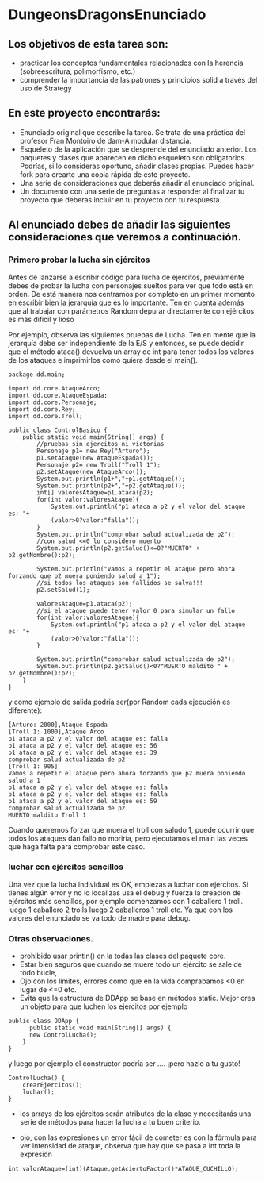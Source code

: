 # DungeonsDragonsEnunciado

## Los objetivos de esta tarea son:
- practicar los conceptos fundamentales relacionados con la herencia (sobreescritura, polimorfismo, etc.)
- comprender la importancia de las patrones y principios solid a través del uso de Strategy

## En este proyecto encontrarás:
- Enunciado original que describe la tarea.  Se trata de una práctica del profesor Fran Montoiro  de dam-A  modular distancia. 
- Esqueleto de la aplicación que se desprende del enunciado anterior. Los paquetes y clases que aparecen en dicho esqueleto son obligatorios. Podrías, si lo consideras oportuno, añadir clases propias. Puedes hacer fork para crearte una copia rápida de este proyecto.
- Una serie de consideraciones que deberás añadir al enunciado original.
- Un documento con una serie de preguntas a responder al finalizar tu proyecto que deberas incluir en tu proyecto con tu respuesta.

## Al enunciado debes de añadir las siguientes consideraciones que veremos a continuación. 

### Primero probar la lucha sin ejércitos
Antes de lanzarse  a escribir código para lucha de ejércitos, previamente debes de  probar la lucha con personajes sueltos para ver que todo está en orden. De está manera nos centramos por completo en un primer momento en escribir bien la jerarquía que es lo importante. Ten en cuenta además que al trabajar con parámetros Random depurar directamente con ejércitos es más difícil y lioso

Por ejemplo, observa las siguientes pruebas de Lucha. Ten en mente que la jerarquía debe ser independiente de la E/S y entonces,  se puede decidir que el método ataca() devuelva un array de int para tener todos los valores de los ataques e imprimirlos como quiera desde el main().

``` 
package dd.main;

import dd.core.AtaqueArco;
import dd.core.AtaqueEspada;
import dd.core.Personaje;
import dd.core.Rey;
import dd.core.Troll;

public class ControlBasico {
    public static void main(String[] args) {
        //pruebas sin ejercitos ni victorias
        Personaje p1= new Rey("Arturo");
        p1.setAtaque(new AtaqueEspada());
        Personaje p2= new Troll("Troll 1");
        p2.setAtaque(new AtaqueArco());
        System.out.println(p1+","+p1.getAtaque());
        System.out.println(p2+","+p2.getAtaque());
        int[] valoresAtaque=p1.ataca(p2);
        for(int valor:valoresAtaque){
            System.out.println("p1 ataca a p2 y el valor del ataque es: "+
            (valor>0?valor:"falla"));
        }
        System.out.println("comprobar salud actualizada de p2");
        //con salud <=0 lo considero muerto
        System.out.println(p2.getSalud()<=0?"MUERTO" + p2.getNombre():p2);
       
        System.out.println("Vamos a repetir el ataque pero ahora forzando que p2 muera poniendo salud a 1");
        //si todos los ataques son fallidos se salva!!!
        p2.setSalud(1);

        valoresAtaque=p1.ataca(p2);
        //si el ataque puede tener valor 0 para simular un fallo
        for(int valor:valoresAtaque){
            System.out.println("p1 ataca a p2 y el valor del ataque es: "+
            (valor>0?valor:"falla"));
        }

        System.out.println("comprobar salud actualizada de p2");
        System.out.println(p2.getSalud()<0?"MUERTO maldito " + p2.getNombre():p2);
    }
}
```
 
y como ejemplo de salida podría ser(por Random cada ejecución es diferente):

``` 
[Arturo: 2000],Ataque Espada
[Troll 1: 1000],Ataque Arco
p1 ataca a p2 y el valor del ataque es: falla
p1 ataca a p2 y el valor del ataque es: 56
p1 ataca a p2 y el valor del ataque es: 39
comprobar salud actualizada de p2
[Troll 1: 905]
Vamos a repetir el ataque pero ahora forzando que p2 muera poniendo salud a 1
p1 ataca a p2 y el valor del ataque es: falla
p1 ataca a p2 y el valor del ataque es: falla
p1 ataca a p2 y el valor del ataque es: 59
comprobar salud actualizada de p2
MUERTO maldito Troll 1
``` 
Cuando queremos forzar que muera el troll con  saludo 1, puede ocurrir que  todos los ataques dan fallo no moriría,  pero ejecutamos  el main las veces que haga falta para comprobar este caso.

### luchar con  ejércitos sencillos
Una vez que la lucha individual es OK, empiezas a luchar con ejercitos. Si tienes algún error y no lo localizas usa el debug y fuerza la creación de ejércitos más sencillos, por ejemplo comenzamos con  1 caballero 1 troll. luego 1 caballero 2 trolls luego 2 caballeros 1 troll etc. Ya que con los valores del enunciado se va todo de madre para debug.

### Otras observaciones. 
- prohibido usar  println()  en la todas las clases del paquete core.
- Estar bien seguros que cuando se muere todo un ejército se sale de todo bucle, 
- Ojo con los límites,  errores como  que en la vida comprabamos  <0  en lugar de <=0 etc.
- Evita que la estructura de DDApp se base en métodos static. Mejor crea un objeto para que luchen los ejercitos por ejemplo

``` 
public class DDApp {
      public static void main(String[] args) {
      new ControlLucha();
    }
}
``` 
y luego  por ejemplo el constructor podría ser …. ¡pero hazlo a tu gusto!

``` 
ControlLucha() {
    crearEjercitos();
    luchar();
}
``` 

- los arrays de los ejércitos serán atributos de la clase y necesitarás una serie de métodos para hacer la lucha a tu buen criterio. 


- ojo, con las expresiones un  error fácil de cometer es  con la fórmula para ver intensidad de ataque, observa que hay que  se pasa  a int toda la expresión

``` 
int valorAtaque=(int)(Ataque.getAciertoFactor()*ATAQUE_CUCHILLO);
```


